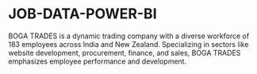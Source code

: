 # JOB-DATA-POWER-BI
BOGA TRADES is a dynamic trading company with a diverse workforce of 183 employees across India and New Zealand. Specializing in sectors like website development, procurement, finance, and sales, BOGA TRADES emphasizes employee performance and development. 
